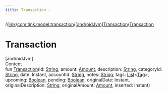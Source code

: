 ```yaml
---
title: Transaction -
---
```

//[link](../../index.md)/[com.tink.model.transaction](../index.md)/[[androidJvm]Transaction](index.md)/[Transaction](-transaction.md)



# Transaction  
[androidJvm]  
Content  
fun [Transaction](-transaction.md)(id: [String](https://kotlinlang.org/api/latest/jvm/stdlib/kotlin/-string/index.html), amount: [Amount](../../com.tink.model.misc/[android-jvm]-amount/index.md), description: [String](https://kotlinlang.org/api/latest/jvm/stdlib/kotlin/-string/index.html), categoryId: [String](https://kotlinlang.org/api/latest/jvm/stdlib/kotlin/-string/index.html), date: Instant, accountId: [String](https://kotlinlang.org/api/latest/jvm/stdlib/kotlin/-string/index.html), notes: [String](https://kotlinlang.org/api/latest/jvm/stdlib/kotlin/-string/index.html), tags: [List](https://kotlinlang.org/api/latest/jvm/stdlib/kotlin.collections/-list/index.html)<[Tag](../[android-jvm]-tag/index.md)>, upcoming: [Boolean](https://kotlinlang.org/api/latest/jvm/stdlib/kotlin/-boolean/index.html), pending: [Boolean](https://kotlinlang.org/api/latest/jvm/stdlib/kotlin/-boolean/index.html), originalDate: Instant, originalDescription: [String](https://kotlinlang.org/api/latest/jvm/stdlib/kotlin/-string/index.html), originalAmount: [Amount](../../com.tink.model.misc/[android-jvm]-amount/index.md), inserted: Instant)  




